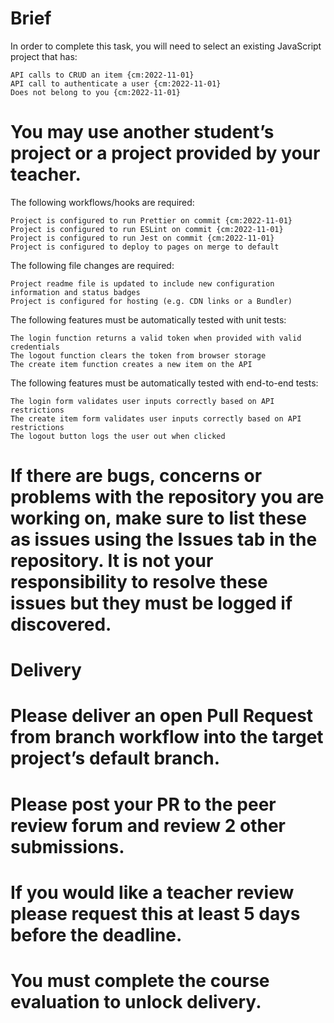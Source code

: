 # Brief

In order to complete this task, you will need to select an existing JavaScript project that has:

    API calls to CRUD an item {cm:2022-11-01}
    API call to authenticate a user {cm:2022-11-01}
    Does not belong to you {cm:2022-11-01}

 # You may use another student’s project or a project provided by your teacher.

The following workflows/hooks are required:

    Project is configured to run Prettier on commit {cm:2022-11-01}
    Project is configured to run ESLint on commit {cm:2022-11-01}
    Project is configured to run Jest on commit {cm:2022-11-01}
    Project is configured to deploy to pages on merge to default

The following file changes are required:

    Project readme file is updated to include new configuration information and status badges
    Project is configured for hosting (e.g. CDN links or a Bundler)

The following features must be automatically tested with unit tests:

    The login function returns a valid token when provided with valid credentials
    The logout function clears the token from browser storage
    The create item function creates a new item on the API

The following features must be automatically tested with end-to-end tests:

    The login form validates user inputs correctly based on API restrictions
    The create item form validates user inputs correctly based on API restrictions
    The logout button logs the user out when clicked

# If there are bugs, concerns or problems with the repository you are working on, make sure to list these as issues using the Issues tab in the repository. It is not your responsibility to resolve these issues but they must be logged if discovered.

# Delivery

# Please deliver an open Pull Request from branch workflow into the target project’s default branch.

# Please post your PR to the peer review forum and review 2 other submissions.

# If you would like a teacher review please request this at least 5 days before the deadline.

# You must complete the course evaluation to unlock delivery.
